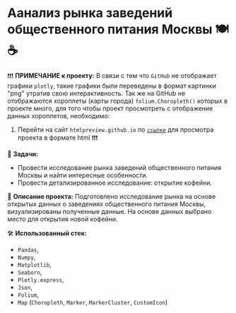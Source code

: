 # Аанализ рынка заведений общественного питания Москвы 🍽 ☕️

❗️❗️❗️ __ПРИМЕЧАНИЕ к проекту:__ В связи с тем что `GitHub` не отображает графики `plotly`, такие графики были переведены в формат картинки "png" утратив свою интерактивность. Так же на GitHub не отображаются хороплеты (карты города) `folium.Choropleth()`  которых в проекте много, для того чтобы проект просмотреть с отображение данных хороплетов, необходимо:
1. Перейти на сайт `htmlpreview.github.io` по [`ссылке`](https://htmlpreview.github.io/?https://github.com/MariPolivan/Portfolio/blob/main/4_Catering_market_research_Moscow/4_Issledovanie_rinka_obchepita_Msc.html) для просмотра проекта в формате html ❗️❗️❗️

📝 __Задачи:__
- Провести исследование рынка заведений общественного питания Москвы и найти интересные особенности.
- Провести детализированное исследование: открытие кофейни.

📜 __Описание проекта:__
Подготовлено исследование рынка на основе открытых данных о заведениях общественного питания Москвы, визуализированы полученные данные. На основе данных выбрано место для открытия новой кофейни. 

🛠 __Использованный стек:__
- `Pandas`,
- `Numpy`,
- `Matplotlib`,
- `Seaborn`,
- `Plotly.express`,
- `Json`,
- `Folium`,
- `Map` (`Choropleth`, `Marker`, `MarkerCluster`, `CustomIcon`)

